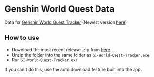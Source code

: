 # Genshin World Quest Data

Data for [Genshin World Quest Tracker](https://github.com/TheAmazingJeh/Genshin-World-Quest-Tracker) 
(Newest version [here](https://github.com/TheAmazingJeh/Genshin-World-Quest-Tracker/releases/latest))

## How to use

- Download the most recent release .zip from [here](https://github.com/TheAmazingJeh/Genshin-World-Quest-Data/releases/latest).
- Unzip the folder into the same folder as `GI-World-Quest-Tracker.exe`
- Run `GI-World-Quest-Tracker.exe`

If you can't do this, use the auto download feature built into the app.